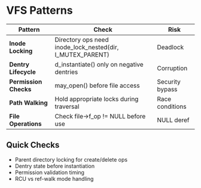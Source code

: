 # VFS Patterns

| Pattern | Check | Risk |
|---------|-------|------|
| **Inode Locking** | Directory ops need inode_lock_nested(dir, I_MUTEX_PARENT) | Deadlock |
| **Dentry Lifecycle** | d_instantiate() only on negative dentries | Corruption |
| **Permission Checks** | may_open() before file access | Security bypass |
| **Path Walking** | Hold appropriate locks during traversal | Race conditions |
| **File Operations** | Check file->f_op != NULL before use | NULL deref |

## Quick Checks
- Parent directory locking for create/delete ops
- Dentry state before instantiation
- Permission validation timing
- RCU vs ref-walk mode handling
